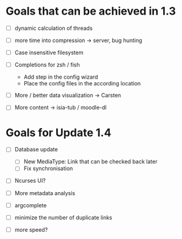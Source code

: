 # Goals that can be achieved in 1.3

- [ ] dynamic calculation of threads
- [ ] more time into compression → server, bug hunting
- [ ] Case insensitive filesystem
- [ ] Completions for zsh / fish
    - Add step in the config wizard
    - Place the config files in the according location
- [ ] More / better data visualization → Carsten

- [ ] More content → isia-tub / moodle-dl

# Goals for Update 1.4

- [ ] Database update
    - [ ] New MediaType: Link that can be checked back later
    - [ ] Fix synchronisation
- [ ] Ncurses UI?

- [ ] More metadata analysis
- [ ] argcomplete
- [ ] minimize the number of duplicate links
- [ ] more speed?
